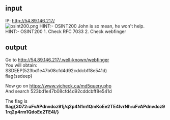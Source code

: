 ## input
IP: http://54.89.146.217/  
![osint200.png](https://github.com/mhackgyver-squad/mhackgyver/blob/master/writeup/images/osint200.png)
HINT:- OSINT200 John is so mean, he won't help.  
HINT:- OSINT200 1. Check RFC 7033 2. Check webfinger

## output
Go to http://54.89.146.217/.well-known/webfinger  
You will obtain:  
SSDEEP(523bd1e47b08cfd4d92cddcbff8e541d)  
flag{ssdeep}  

Now go on https://www.vicheck.ca/md5query.php  
And search 523bd1e47b08cfd4d92cddcbff8e541d  

The flag is __flag{3072:uFvAPdnvdoz91j/q2p4N1m1QmKoEe2TE4lvrNh:uFvAPdnvdoz91rq2p4rm1QdoEe2TE4l/}__  
